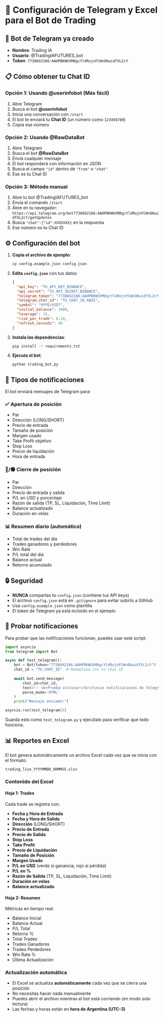 # 📱 Configuración de Telegram y Excel para el Bot de Trading

## 🤖 Bot de Telegram ya creado
- **Nombre**: Trading IA
- **Usuario**: @TradingIAFUTURES_bot
- **Token**: `7738692166:AAHPBKWUVM8gcYldRojnFCWnOKwidfXL2cY`

## 📋 Cómo obtener tu Chat ID

### Opción 1: Usando @userinfobot (Más fácil)
1. Abre Telegram
2. Busca el bot **@userinfobot**
3. Inicia una conversación con `/start`
4. El bot te enviará tu **Chat ID** (un número como `123456789`)
5. Copia ese número

### Opción 2: Usando @RawDataBot
1. Abre Telegram
2. Busca el bot **@RawDataBot**
3. Envía cualquier mensaje
4. El bot responderá con información en JSON
5. Busca el campo `"id"` dentro de `"from"` o `"chat"`
6. Ese es tu Chat ID

### Opción 3: Método manual
1. Abre tu bot @TradingIAFUTURES_bot
2. Envía el comando `/start`
3. Abre en tu navegador: `https://api.telegram.org/bot7738692166:AAHPBKWUVM8gcYldRojnFCWnOKwidfXL2cY/getUpdates`
4. Busca `"chat":{"id":XXXXXXX}` en la respuesta
5. Ese número es tu Chat ID

## ⚙️ Configuración del bot

1. **Copia el archivo de ejemplo**:
   ```bash
   cp config.example.json config.json
   ```

2. **Edita `config.json`** con tus datos:
   ```json
   {
     "api_key": "TU_API_KEY_BINANCE",
     "api_secret": "TU_API_SECRET_BINANCE",
     "telegram_token": "7738692166:AAHPBKWUVM8gcYldRojnFCWnOKwidfXL2cY",
     "telegram_chat_id": "TU_CHAT_ID_AQUI",
     "symbol": "HYPE/USDT",
     "initial_balance": 1000,
     "leverage": 15,
     "risk_per_trade": 0.10,
     "refresh_seconds": 60
   }
   ```

3. **Instala las dependencias**:
   ```bash
   pip install -r requirements.txt
   ```

4. **Ejecuta el bot**:
   ```bash
   python trading_bot.py
   ```

## 📨 Tipos de notificaciones

El bot enviará mensajes de Telegram para:

### ✅ Apertura de posición
- Par
- Dirección (LONG/SHORT)
- Precio de entrada
- Tamaño de posición
- Margen usado
- Take Profit objetivo
- Stop Loss
- Precio de liquidación
- Hora de entrada

### 🔴/🟢 Cierre de posición
- Par
- Dirección
- Precio de entrada y salida
- P/L en USD y porcentaje
- Razón de salida (TP, SL, Liquidación, Time Limit)
- Balance actualizado
- Duración en velas

### 📊 Resumen diario (automático)
- Total de trades del día
- Trades ganadores y perdedores
- Win Rate
- P/L total del día
- Balance actual
- Retorno acumulado

## 🔒 Seguridad

- **NUNCA** compartas tu `config.json` (contiene tus API keys)
- El archivo `config.json` está en `.gitignore` para evitar subirlo a GitHub
- Usa `config.example.json` como plantilla
- El token de Telegram ya está incluido en el ejemplo

## 🧪 Probar notificaciones

Para probar que las notificaciones funcionan, puedes usar este script:

```python
import asyncio
from telegram import Bot

async def test_telegram():
    bot = Bot(token="7738692166:AAHPBKWUVM8gcYldRojnFCWnOKwidfXL2cY")
    chat_id = "TU_CHAT_ID"  # Reemplaza con tu chat ID
    
    await bot.send_message(
        chat_id=chat_id,
        text="✅ <b>Prueba exitosa!</b>\n\nLas notificaciones de Telegram están funcionando correctamente.",
        parse_mode='HTML'
    )
    print("Mensaje enviado!")

asyncio.run(test_telegram())
```

Guarda esto como `test_telegram.py` y ejecútalo para verificar que todo funciona.

## 📊 Reportes en Excel

El bot genera automáticamente un archivo Excel cada vez que se inicia con el formato:
```
trading_live_YYYYMMDD_HHMMSS.xlsx
```

### Contenido del Excel

#### Hoja 1: Trades
Cada trade se registra con:
- **Fecha y Hora de Entrada**
- **Fecha y Hora de Salida**
- **Dirección** (LONG/SHORT)
- **Precio de Entrada**
- **Precio de Salida**
- **Stop Loss**
- **Take Profit**
- **Precio de Liquidación**
- **Tamaño de Posición**
- **Margen Usado**
- **P/L en USD** (verde si ganancia, rojo si pérdida)
- **P/L en %**
- **Razón de Salida** (TP, SL, Liquidación, Time Limit)
- **Duración en velas**
- **Balance actualizado**

#### Hoja 2: Resumen
Métricas en tiempo real:
- Balance Inicial
- Balance Actual
- P/L Total
- Retorno %
- Total Trades
- Trades Ganadores
- Trades Perdedores
- Win Rate %
- Última Actualización

### Actualización automática
- El Excel se actualiza **automáticamente** cada vez que se cierra una posición
- No necesitas hacer nada manualmente
- Puedes abrir el archivo mientras el bot está corriendo (en modo solo lectura)
- Las fechas y horas están en **hora de Argentina (UTC-3)**
